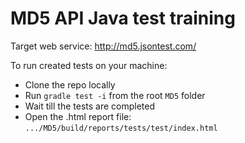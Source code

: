 # MD5 API Java test training

Target web service: http://md5.jsontest.com/

To run created tests on your machine:
* Clone the repo locally
* Run ```gradle test -i``` from the root ```MD5``` folder
* Wait till the tests are completed
* Open the .html report file: ```.../MD5/build/reports/tests/test/index.html```
